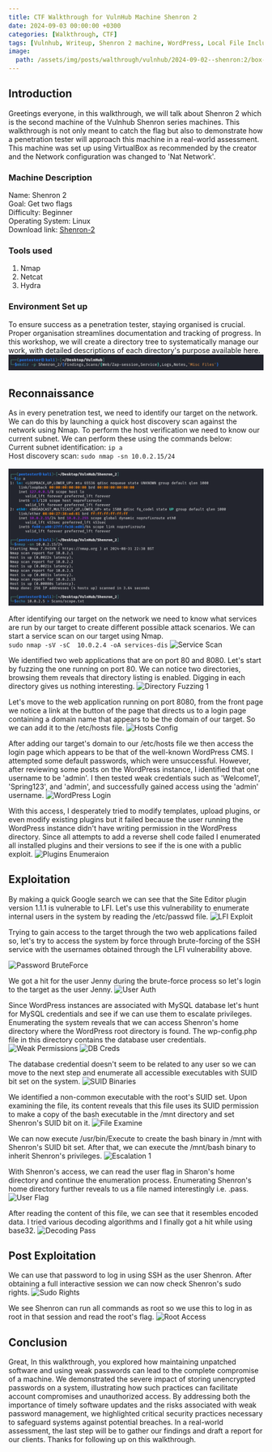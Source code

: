 ```yaml
---
title: CTF Walkthrough for VulnHub Machine Shenron 2
date: 2024-09-03 00:00:00 +0300
categories: [Walkthrough, CTF]
tags: [Vulnhub, Writeup, Shenron 2 machine, WordPress, Local File Inclusion]   
image:
  path: /assets/img/posts/walthrough/vulnhub/2024-09-02--shenron:2/box-shenron2.png
---
```


## Introduction
Greetings everyone, in this walkthrough, we will talk about Shenron 2 which is the second machine of the Vulnhub Shenron series machines. This walkthrough is not only meant to catch the flag but also to demonstrate how a penetration tester will approach this machine in a real-world assessment.
This machine was set up using VirtualBox as recommended by the creator and the Network configuration was changed to 'Nat Network'.
### Machine Description
Name: Shenron 2<br>
Goal: Get two flags<br>
Difficulty: Beginner<br>
Operating System: Linux<br>
Download link: [Shenron-2](https://download.vulnhub.com/shenron/shenron-2.ova)<br>
### Tools used
1) Nmap<br>
2) Netcat<br>
3) Hydra<br>

### Environment Set up
To ensure success as a penetration tester, staying organised is crucial. Proper organisation streamlines documentation and tracking of progress. In this workshop, we will create a directory tree to systematically manage our work, with detailed descriptions of each directory's purpose available here. 
![Working Dir](/assets/img/posts/walthrough/vulnhub/2024-09-02--shenron:2/working-dir.png)


## Reconnaissance
As in every penetration test, we need to identify our target on the network. We can do this by launching a quick host discovery scan against the network using Nmap. To perform the host verification we need to know our current subnet. We can perform these using the commands below:<br>
Current subnet identification: ```ip a```<br>
Host discovery scan: ```sudo nmap -sn 10.0.2.15/24```<br><br>
![Host Identification](/assets/img/posts/walthrough/vulnhub/2024-09-02--shenron:2/target-dis.png)

After identifying our target on the network we need to know what services are run by our target to create different possible attack scenarios. We can start a service scan on our target using Nmap.  
```sudo nmap -sV -sC  10.0.2.4 -oA services-dis```
![Service Scan](/assets/img/posts/walthrough/vulnhub/2024-09-02--shenron:2/service-scan.png)

We identified two web applications that are on port 80 and 8080. Let's start by fuzzing the one running on port 80. We can notice two directories, browsing them reveals that directory listing is enabled. Digging in each directory gives us nothing interesting.
![Directory Fuzzing 1](/assets/img/posts/walthrough/vulnhub/2024-09-02--shenron:2/dir-fuzzing-1.png)

Let's move to the web application running on port 8080, from the front page we notice a link at the button of the page that directs us to a login page containing a domain name that appears to be the domain of our target. So we can add it to the /etc/hosts file.
![Hosts Config](/assets/img/posts/walthrough/vulnhub/2024-09-02--shenron:2/hosts-config.png)

After adding our target's domain to our /etc/hosts file we then access the login page which appears to be that of the well-known WordPress CMS. I attempted some default passwords, which were unsuccessful. However, after reviewing some posts on the WordPress instance, I identified that one username to be 'admin'. I then tested weak credentials such as 'Welcome1', 'Spring123', and 'admin', and successfully gained access using the 'admin' username.
![WordPress Login](/assets/img/posts/walthrough/vulnhub/2024-09-02--shenron:2/wordpress-login.png)

With this access, I desperately tried to modify templates, upload plugins, or even modify existing plugins but it failed because the user running the WordPress instance didn't have writing permission in the WordPress directory. Since all attempts to add a reverse shell code failed I enumerated all installed plugins and their versions to see if the is one with a public exploit.
![Plugins Enumeraion](/assets/img/posts/walthrough/vulnhub/2024-09-02--shenron:2/plugins-enum.png)

## Exploitation

By making a quick Google search we can see that the Site Editor plugin version 1.1.1 is vulnerable to LFI. Let's use this vulnerability to enumerate internal users in the system by reading the 
/etc/passwd file.
![LFI Exploit](/assets/img/posts/walthrough/vulnhub/2024-09-02--shenron:2/lfi-vuln.png)

Trying to gain access to the target through the two web applications failed so, let's try to access the system by force through brute-forcing of the SSH service with the usernames obtained through the LFI vulnerability above. 

![Password BruteForce](/assets/img/posts/walthrough/vulnhub/2024-09-02--shenron:2/password-bruteforce-1.png)

We got a hit for the user Jenny during the brute-force process so let's login to the target as the user Jenny.
![User Auth](/assets/img/posts/walthrough/vulnhub/2024-09-02--shenron:2/user-auth-1.png)

Since WordPress instances are associated with MySQL database let's hunt for MySQL credentials and see if we can use them to escalate privileges. Enumerating the system reveals that we can access Shenron's home directory where the WordPress root directory is found. The wp-config.php file in this directory contains the database user credentials.
![Weak Permissions](/assets/img/posts/walthrough/vulnhub/2024-09-02--shenron:2/directory-weak-perm.png)
![DB Creds](/assets/img/posts/walthrough/vulnhub/2024-09-02--shenron:2/db-creds.png)

The database credential doesn't seem to be related to any user so we can move to the next step and enumerate all accessible executables with SUID bit set on the system.
![SUID Binaries](/assets/img/posts/walthrough/vulnhub/2024-09-02--shenron:2/suid-enum.png)

We identified a non-common executable with the root's SUID set. Upon examining the file, its content reveals that this file uses its SUID permission to make a copy of the bash executable in the /mnt directory and set Shenron's SUID bit on it.
![File Examine](/assets/img/posts/walthrough/vulnhub/2024-09-02--shenron:2/file-examine-1.png)

We can now execute /usr/bin/Execute to create the bash binary in /mnt with Shenron's SUID bit set. After that, we can execute the /mnt/bash binary to inherit Shenron's privileges.
![Escalation 1](/assets/img/posts/walthrough/vulnhub/2024-09-02--shenron:2/exploit-suids.png)

With Shenron's access, we can read the user flag in Sharon's home directory and continue the enumeration process. Enumerating Shenron's home directory further reveals to us a file named interestingly i.e. .pass. 
![User Flag](/assets/img/posts/walthrough/vulnhub/2024-09-02--shenron:2/user-flag.png)

After reading the content of this file, we can see that it resembles encoded data. I tried various decoding algorithms and I finally got a hit while using base32.
![Decoding Pass](/assets/img/posts/walthrough/vulnhub/2024-09-02--shenron:2/password-decoding.png)

## Post Exploitation
We can use that password to log in using SSH as the user Shenron. After obtaining a full interactive session we can now check Shenron's sudo rights. 
![Sudo Rights](/assets/img/posts/walthrough/vulnhub/2024-09-02--shenron:2/sudo-right-1.png)

We see Shenron can run all commands as root so we use this to log in as root in that session and read the root's flag.
![Root Access](/assets/img/posts/walthrough/vulnhub/2024-09-02--shenron:2/root-access.png)

## Conclusion
Great, In this walkthrough, you explored how maintaining unpatched software and using weak passwords can lead to the complete compromise of a machine. We demonstrated the severe impact of storing unencrypted passwords on a system, illustrating how such practices can facilitate account compromises and unauthorized access. By addressing both the importance of timely software updates and the risks associated with weak password management, we highlighted critical security practices necessary to safeguard systems against potential breaches. In a real-world assessment, the last step will be to gather our findings and draft a report for our clients. Thanks for following up on this walkthrough.
